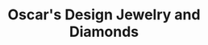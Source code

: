 ---
title: "Oscar's Design Jewelry and Diamonds"
url: /los-angeles/oscars-design-jewelry-and-diamonds/
shop: jewelry
---
